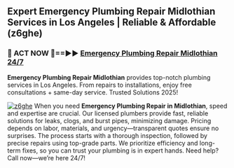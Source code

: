 ## Expert Emergency Plumbing Repair Midlothian Services in Los Angeles | Reliable & Affordable (z6ghe)  

<h3>🚿 ACT NOW 🌟==►► <a href="https://tinyurl.com/2ne6vx2x" rel="nofollow">Emergency Plumbing Repair Midlothian 24/7</a></h3>

**Emergency Plumbing Repair Midlothian** provides top-notch plumbing services in Los Angeles. From repairs to installations, enjoy free consultations + same-day service. Trusted Solutions 2025!

[![z6ghe](https://i.imgur.com/4PFF4AK.jpeg)](https://tinyurl.com/2ne6vx2x)
When you need **Emergency Plumbing Repair in Midlothian**, speed and expertise are crucial. Our licensed plumbers provide fast, reliable solutions for leaks, clogs, and burst pipes, minimizing damage. Pricing depends on labor, materials, and urgency—transparent quotes ensure no surprises. The process starts with a thorough inspection, followed by precise repairs using top-grade parts. We prioritize efficiency and long-term fixes, so you can trust your plumbing is in expert hands. Need help? Call now—we’re here 24/7!